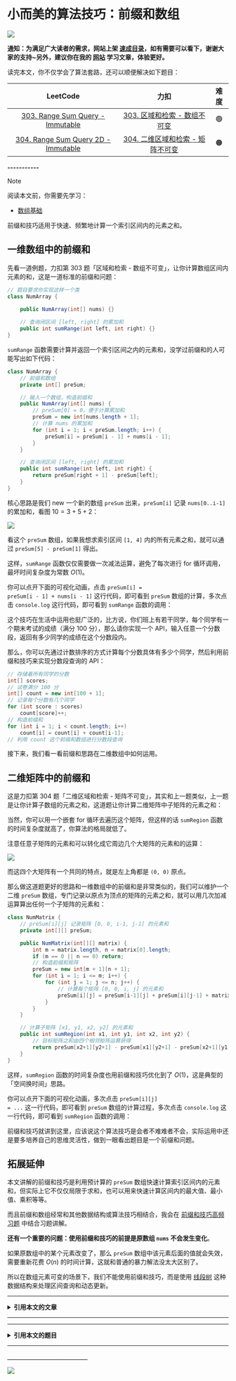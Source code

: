 # 小而美的算法技巧：前缀和数组



![](https://labuladong.online/algo/images/souyisou1.png)

**通知：为满足广大读者的需求，网站上架 [速成目录](https://labuladong.online/algo/intro/quick-learning-plan/)，如有需要可以看下，谢谢大家的支持~另外，建议你在我的 [网站](https://labuladong.online/algo/) 学习文章，体验更好。**



读完本文，你不仅学会了算法套路，还可以顺便解决如下题目：

| LeetCode | 力扣 | 难度 |
| :----: | :----: | :----: |
| [303. Range Sum Query - Immutable](https://leetcode.com/problems/range-sum-query-immutable/) | [303. 区域和检索 - 数组不可变](https://leetcode.cn/problems/range-sum-query-immutable/) | 🟢 |
| [304. Range Sum Query 2D - Immutable](https://leetcode.com/problems/range-sum-query-2d-immutable/) | [304. 二维区域和检索 - 矩阵不可变](https://leetcode.cn/problems/range-sum-query-2d-immutable/) | 🟠 |

**-----------**



> [!NOTE]
> 阅读本文前，你需要先学习：
> 
> - [数组基础](https://labuladong.online/algo/data-structure-basic/array-basic/)

前缀和技巧适用于快速、频繁地计算一个索引区间内的元素之和。

## 一维数组中的前缀和

先看一道例题，力扣第 303 题「区域和检索 - 数组不可变」，让你计算数组区间内元素的和，这是一道标准的前缀和问题：





<Problem slug="range-sum-query-immutable" />

```java
// 题目要求你实现这样一个类
class NumArray {

    public NumArray(int[] nums) {}
    
    // 查询闭区间 [left, right] 的累加和
    public int sumRange(int left, int right) {}
}
```

`sumRange` 函数需要计算并返回一个索引区间之内的元素和，没学过前缀和的人可能写出如下代码：

```java
class NumArray {
    // 前缀和数组
    private int[] preSum;

    // 输入一个数组，构造前缀和
    public NumArray(int[] nums) {
        // preSum[0] = 0，便于计算累加和
        preSum = new int[nums.length + 1];
        // 计算 nums 的累加和
        for (int i = 1; i < preSum.length; i++) {
            preSum[i] = preSum[i - 1] + nums[i - 1];
        }
    }

    // 查询闭区间 [left, right] 的累加和
    public int sumRange(int left, int right) {
        return preSum[right + 1] - preSum[left];
    }
}
```

核心思路是我们 new 一个新的数组 `preSum` 出来，`preSum[i]` 记录 `nums[0..i-1]` 的累加和，看图 $10 = 3 + 5 + 2$：

![](https://labuladong.online/algo/images/difference/1.jpeg)

看这个 `preSum` 数组，如果我想求索引区间 `[1, 4]` 内的所有元素之和，就可以通过 `preSum[5] - preSum[1]` 得出。

这样，`sumRange` 函数仅仅需要做一次减法运算，避免了每次进行 for 循环调用，最坏时间复杂度为常数 $O(1)$。

<visual slug='range-sum-query-immutable' >

你可以点开下面的可视化动画，点击 <code type="click">preSum[i] = preSum[i - 1] + nums[i - 1]</code> 这行代码，即可看到 `preSum` 数组的计算，多次点击 <code type="click">console.log</code> 这行代码，即可看到 `sumRange` 函数的调用：

</visual>

这个技巧在生活中运用也挺广泛的，比方说，你们班上有若干同学，每个同学有一个期末考试的成绩（满分 100 分），那么请你实现一个 API，输入任意一个分数段，返回有多少同学的成绩在这个分数段内。

那么，你可以先通过计数排序的方式计算每个分数具体有多少个同学，然后利用前缀和技巧来实现分数段查询的 API：





```java
// 存储着所有同学的分数
int[] scores;
// 试卷满分 100 分
int[] count = new int[100 + 1];
// 记录每个分数有几个同学
for (int score : scores)
    count[score]++;
// 构造前缀和
for (int i = 1; i < count.length; i++)
    count[i] = count[i] + count[i-1];
// 利用 count 这个前缀和数组进行分数段查询
```



接下来，我们看一看前缀和思路在二维数组中如何运用。

## 二维矩阵中的前缀和

这是力扣第 304 题「二维区域和检索 - 矩阵不可变」，其实和上一题类似，上一题是让你计算子数组的元素之和，这道题让你计算二维矩阵中子矩阵的元素之和：

<Problem slug="range-sum-query-2d-immutable" />

当然，你可以用一个嵌套 for 循环去遍历这个矩阵，但这样的话 `sumRegion` 函数的时间复杂度就高了，你算法的格局就低了。

注意任意子矩阵的元素和可以转化成它周边几个大矩阵的元素和的运算：

![](https://labuladong.online/algo/images/presum/5.jpeg)

而这四个大矩阵有一个共同的特点，就是左上角都是 `(0, 0)` 原点。

那么做这道题更好的思路和一维数组中的前缀和是非常类似的，我们可以维护一个二维 `preSum` 数组，专门记录以原点为顶点的矩阵的元素之和，就可以用几次加减运算算出任何一个子矩阵的元素和：

```java
class NumMatrix {
    // preSum[i][j] 记录矩阵 [0, 0, i-1, j-1] 的元素和
    private int[][] preSum;

    public NumMatrix(int[][] matrix) {
        int m = matrix.length, n = matrix[0].length;
        if (m == 0 || n == 0) return;
        // 构造前缀和矩阵
        preSum = new int[m + 1][n + 1];
        for (int i = 1; i <= m; i++) {
            for (int j = 1; j <= n; j++) {
                // 计算每个矩阵 [0, 0, i, j] 的元素和
                preSum[i][j] = preSum[i-1][j] + preSum[i][j-1] + matrix[i - 1][j - 1] - preSum[i-1][j-1];
            }
        }
    }

    // 计算子矩阵 [x1, y1, x2, y2] 的元素和
    public int sumRegion(int x1, int y1, int x2, int y2) {
        // 目标矩阵之和由四个相邻矩阵运算获得
        return preSum[x2+1][y2+1] - preSum[x1][y2+1] - preSum[x2+1][y1] + preSum[x1][y1];
    }
}
```

这样，`sumRegion` 函数的时间复杂度也用前缀和技巧优化到了 $O(1)$，这是典型的「空间换时间」思路。

<visual slug='range-sum-query-2d-immutable' >

你可以点开下面的可视化动画，多次点击 <code type="click">preSum[i][j] = ...</code> 这一行代码，即可看到 <code type="click">preSum</code> 数组的计算过程，多次点击 <code type="click">console.log</code> 这一行代码，即可看到 <code type="click">sumRegion</code> 函数的调用：

</visual>

前缀和技巧就讲到这里，应该说这个算法技巧是会者不难难者不会，实际运用中还是要多培养自己的思维灵活性，做到一眼看出题目是一个前缀和问题。







## 拓展延伸

本文讲解的前缀和技巧是利用预计算的 `preSum` 数组快速计算索引区间内的元素和，但实际上它不仅仅局限于求和，也可以用来快速计算区间内的最大值、最小值、乘积等等。

而且前缀和数组经常和其他数据结构或算法技巧相结合，我会在 [前缀和技巧高频习题](https://labuladong.online/algo/problem-set/perfix-sum/) 中结合习题讲解。

**还有一个重要的问题：使用前缀和技巧的前提是原数组 `nums` 不会发生变化**。

如果原数组中的某个元素改变了，那么 `preSum` 数组中该元素后面的值就会失效，需要重新花费 $O(n)$ 的时间计算，这就和普通的暴力解法没太大区别了。

所以在数组元素可变的场景下，我们不能使用前缀和技巧，而是使用 [线段树](https://labuladong.online/algo/data-structure/segment-tree-implement/) 这种数据结构来处理区间查询和动态更新。








<hr>
<details class="hint-container details">
<summary><strong>引用本文的文章</strong></summary>

 - [SegmentTree 线段树代码实现](https://labuladong.online/algo/data-structure/segment-tree-implement/)
 - [【强化练习】前缀和技巧经典习题](https://labuladong.online/algo/problem-set/perfix-sum/)
 - [【强化练习】单调队列的通用实现及经典习题](https://labuladong.online/algo/problem-set/monotonic-queue/)
 - [【强化练习】用「遍历」思维解题 III](https://labuladong.online/algo/problem-set/binary-tree-traverse-iii/)
 - [二维数组的花式遍历技巧](https://labuladong.online/algo/practice-in-action/2d-array-traversal-summary/)
 - [动态规划设计：最大子数组](https://labuladong.online/algo/dynamic-programming/maximum-subarray/)
 - [学习数据结构和算法的框架思维](https://labuladong.online/algo/essential-technique/algorithm-summary/)
 - [小而美的算法技巧：差分数组](https://labuladong.online/algo/data-structure/diff-array/)
 - [带权重的随机选择算法](https://labuladong.online/algo/frequency-interview/random-pick-with-weight/)
 - [拓展：归并排序详解及应用](https://labuladong.online/algo/practice-in-action/merge-sort/)
 - [算法刷题的重点和坑](https://labuladong.online/algo/intro/how-to-learn-algorithms/)
 - [线段树核心原理及可视化](https://labuladong.online/algo/data-structure-basic/segment-tree-basic/)
 - [选择排序所面临的问题](https://labuladong.online/algo/data-structure-basic/select-sort/)

</details><hr>




<hr>
<details class="hint-container details">
<summary><strong>引用本文的题目</strong></summary>

<strong>安装 [我的 Chrome 刷题插件](https://labuladong.online/algo/intro/chrome/) 点开下列题目可直接查看解题思路：</strong>

| LeetCode | 力扣 | 难度 |
| :----: | :----: | :----: |
| [1314. Matrix Block Sum](https://leetcode.com/problems/matrix-block-sum/?show=1) | [1314. 矩阵区域和](https://leetcode.cn/problems/matrix-block-sum/?show=1) | 🟠 |
| [1352. Product of the Last K Numbers](https://leetcode.com/problems/product-of-the-last-k-numbers/?show=1) | [1352. 最后 K 个数的乘积](https://leetcode.cn/problems/product-of-the-last-k-numbers/?show=1) | 🟠 |
| [238. Product of Array Except Self](https://leetcode.com/problems/product-of-array-except-self/?show=1) | [238. 除自身以外数组的乘积](https://leetcode.cn/problems/product-of-array-except-self/?show=1) | 🟠 |
| [325. Maximum Size Subarray Sum Equals k](https://leetcode.com/problems/maximum-size-subarray-sum-equals-k/?show=1)🔒 | [325. 和等于 k 的最长子数组长度](https://leetcode.cn/problems/maximum-size-subarray-sum-equals-k/?show=1)🔒 | 🟠 |
| [327. Count of Range Sum](https://leetcode.com/problems/count-of-range-sum/?show=1) | [327. 区间和的个数](https://leetcode.cn/problems/count-of-range-sum/?show=1) | 🔴 |
| [437. Path Sum III](https://leetcode.com/problems/path-sum-iii/?show=1) | [437. 路径总和 III](https://leetcode.cn/problems/path-sum-iii/?show=1) | 🟠 |
| [523. Continuous Subarray Sum](https://leetcode.com/problems/continuous-subarray-sum/?show=1) | [523. 连续的子数组和](https://leetcode.cn/problems/continuous-subarray-sum/?show=1) | 🟠 |
| [525. Contiguous Array](https://leetcode.com/problems/contiguous-array/?show=1) | [525. 连续数组](https://leetcode.cn/problems/contiguous-array/?show=1) | 🟠 |
| [560. Subarray Sum Equals K](https://leetcode.com/problems/subarray-sum-equals-k/?show=1) | [560. 和为 K 的子数组](https://leetcode.cn/problems/subarray-sum-equals-k/?show=1) | 🟠 |
| [724. Find Pivot Index](https://leetcode.com/problems/find-pivot-index/?show=1) | [724. 寻找数组的中心下标](https://leetcode.cn/problems/find-pivot-index/?show=1) | 🟢 |
| [862. Shortest Subarray with Sum at Least K](https://leetcode.com/problems/shortest-subarray-with-sum-at-least-k/?show=1) | [862. 和至少为 K 的最短子数组](https://leetcode.cn/problems/shortest-subarray-with-sum-at-least-k/?show=1) | 🔴 |
| [918. Maximum Sum Circular Subarray](https://leetcode.com/problems/maximum-sum-circular-subarray/?show=1) | [918. 环形子数组的最大和](https://leetcode.cn/problems/maximum-sum-circular-subarray/?show=1) | 🟠 |
| [974. Subarray Sums Divisible by K](https://leetcode.com/problems/subarray-sums-divisible-by-k/?show=1) | [974. 和可被 K 整除的子数组](https://leetcode.cn/problems/subarray-sums-divisible-by-k/?show=1) | 🟠 |
| - | [剑指 Offer 57 - II. 和为s的连续正数序列](https://leetcode.cn/problems/he-wei-sde-lian-xu-zheng-shu-xu-lie-lcof/?show=1) | 🟢 |
| - | [剑指 Offer II 010. 和为 k 的子数组](https://leetcode.cn/problems/QTMn0o/?show=1) | 🟠 |
| - | [剑指 Offer II 011. 0 和 1 个数相同的子数组](https://leetcode.cn/problems/A1NYOS/?show=1) | 🟠 |
| - | [剑指 Offer II 012. 左右两边子数组的和相等](https://leetcode.cn/problems/tvdfij/?show=1) | 🟢 |
| - | [剑指 Offer II 013. 二维子矩阵的和](https://leetcode.cn/problems/O4NDxx/?show=1) | 🟠 |
| - | [剑指 Offer II 050. 向下的路径节点之和](https://leetcode.cn/problems/6eUYwP/?show=1) | 🟠 |

</details>
<hr>



**＿＿＿＿＿＿＿＿＿＿＿＿＿**



![](https://labuladong.online/algo/images/souyisou2.png)